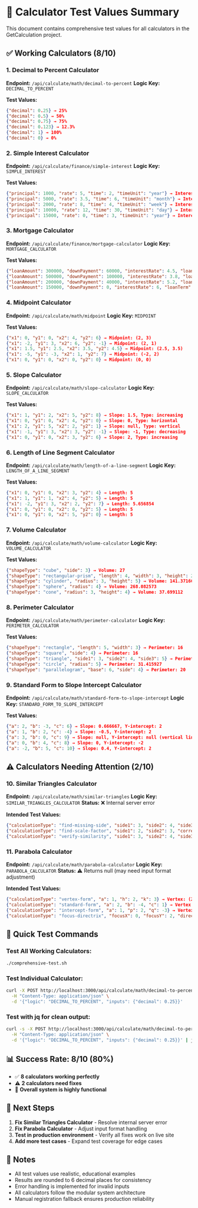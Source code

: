 # 🧪 Calculator Test Values Summary

This document contains comprehensive test values for all calculators in the GetCalculation project.

## ✅ Working Calculators (8/10)

### 1. Decimal to Percent Calculator
**Endpoint:** `/api/calculate/math/decimal-to-percent`
**Logic Key:** `DECIMAL_TO_PERCENT`

**Test Values:**
```json
{"decimal": 0.25} → 25%
{"decimal": 0.5} → 50%
{"decimal": 0.75} → 75%
{"decimal": 0.123} → 12.3%
{"decimal": 1} → 100%
{"decimal": 0} → 0%
```

### 2. Simple Interest Calculator
**Endpoint:** `/api/calculate/finance/simple-interest`
**Logic Key:** `SIMPLE_INTEREST`

**Test Values:**
```json
{"principal": 1000, "rate": 5, "time": 2, "timeUnit": "year"} → Interest: $100, Total: $1100
{"principal": 5000, "rate": 3.5, "time": 6, "timeUnit": "month"} → Interest: $87.5, Total: $5087.5
{"principal": 2000, "rate": 8, "time": 4, "timeUnit": "week"} → Interest: $12.31, Total: $2012.31
{"principal": 10000, "rate": 12, "time": 30, "timeUnit": "day"} → Interest: $98.63, Total: $10098.63
{"principal": 15000, "rate": 0, "time": 3, "timeUnit": "year"} → Interest: $0, Total: $15000
```

### 3. Mortgage Calculator
**Endpoint:** `/api/calculate/finance/mortgage-calculator`
**Logic Key:** `MORTGAGE_CALCULATOR`

**Test Values:**
```json
{"loanAmount": 300000, "downPayment": 60000, "interestRate": 4.5, "loanTerm": 30} → Monthly: $1216.04
{"loanAmount": 500000, "downPayment": 100000, "interestRate": 3.8, "loanTerm": 15} → Monthly: $2934.18
{"loanAmount": 200000, "downPayment": 40000, "interestRate": 5.2, "loanTerm": 20} → Monthly: $1064.48
{"loanAmount": 150000, "downPayment": 0, "interestRate": 6, "loanTerm": 25} → Monthly: $966.45
```

### 4. Midpoint Calculator
**Endpoint:** `/api/calculate/math/midpoint`
**Logic Key:** `MIDPOINT`

**Test Values:**
```json
{"x1": 0, "y1": 0, "x2": 4, "y2": 6} → Midpoint: (2, 3)
{"x1": -2, "y1": 3, "x2": 6, "y2": -1} → Midpoint: (2, 1)
{"x1": 1.5, "y1": 2.5, "x2": 3.5, "y2": 4.5} → Midpoint: (2.5, 3.5)
{"x1": -5, "y1": -3, "x2": 1, "y2": 7} → Midpoint: (-2, 2)
{"x1": 0, "y1": 0, "x2": 0, "y2": 0} → Midpoint: (0, 0)
```

### 5. Slope Calculator
**Endpoint:** `/api/calculate/math/slope-calculator`
**Logic Key:** `SLOPE_CALCULATOR`

**Test Values:**
```json
{"x1": 1, "y1": 2, "x2": 5, "y2": 8} → Slope: 1.5, Type: increasing
{"x1": 0, "y1": 0, "x2": 4, "y2": 0} → Slope: 0, Type: horizontal
{"x1": 2, "y1": 5, "x2": 2, "y2": 1} → Slope: null, Type: vertical
{"x1": -1, "y1": 3, "x2": 3, "y2": -1} → Slope: -1, Type: decreasing
{"x1": 0, "y1": 0, "x2": 3, "y2": 6} → Slope: 2, Type: increasing
```

### 6. Length of Line Segment Calculator
**Endpoint:** `/api/calculate/math/length-of-a-line-segment`
**Logic Key:** `LENGTH_OF_A_LINE_SEGMENT`

**Test Values:**
```json
{"x1": 0, "y1": 0, "x2": 3, "y2": 4} → Length: 5
{"x1": 1, "y1": 1, "x2": 4, "y2": 5} → Length: 5
{"x1": -2, "y1": 3, "x2": 2, "y2": 7} → Length: 5.656854
{"x1": 0, "y1": 0, "x2": 0, "y2": 5} → Length: 5
{"x1": 0, "y1": 0, "x2": 5, "y2": 0} → Length: 5
```

### 7. Volume Calculator
**Endpoint:** `/api/calculate/math/volume-calculator`
**Logic Key:** `VOLUME_CALCULATOR`

**Test Values:**
```json
{"shapeType": "cube", "side": 3} → Volume: 27
{"shapeType": "rectangular-prism", "length": 4, "width": 3, "height": 2} → Volume: 24
{"shapeType": "cylinder", "radius": 3, "height": 5} → Volume: 141.371669
{"shapeType": "sphere", "radius": 4} → Volume: 268.082573
{"shapeType": "cone", "radius": 3, "height": 4} → Volume: 37.699112
```

### 8. Perimeter Calculator
**Endpoint:** `/api/calculate/math/perimeter-calculator`
**Logic Key:** `PERIMETER_CALCULATOR`

**Test Values:**
```json
{"shapeType": "rectangle", "length": 5, "width": 3} → Perimeter: 16
{"shapeType": "square", "side": 4} → Perimeter: 16
{"shapeType": "triangle", "side1": 3, "side2": 4, "side3": 5} → Perimeter: 12
{"shapeType": "circle", "radius": 5} → Perimeter: 31.415927
{"shapeType": "parallelogram", "base": 6, "side": 4} → Perimeter: 20
```

### 9. Standard Form to Slope Intercept Calculator
**Endpoint:** `/api/calculate/math/standard-form-to-slope-intercept`
**Logic Key:** `STANDARD_FORM_TO_SLOPE_INTERCEPT`

**Test Values:**
```json
{"a": 2, "b": -3, "c": 6} → Slope: 0.666667, Y-intercept: 2
{"a": 1, "b": 2, "c": -4} → Slope: -0.5, Y-intercept: 2
{"a": 3, "b": 0, "c": 9} → Slope: null, Y-intercept: null (vertical line)
{"a": 0, "b": 4, "c": 8} → Slope: 0, Y-intercept: -2
{"a": -2, "b": 5, "c": 10} → Slope: 0.4, Y-intercept: 2
```

## ⚠️ Calculators Needing Attention (2/10)

### 10. Similar Triangles Calculator
**Endpoint:** `/api/calculate/math/similar-triangles`
**Logic Key:** `SIMILAR_TRIANGLES_CALCULATOR`
**Status:** ❌ Internal server error

**Intended Test Values:**
```json
{"calculationType": "find-missing-side", "side1": 3, "side2": 4, "side3": 5, "correspondingSide1": 6, "correspondingSide2": 8} → Missing side: 10
{"calculationType": "find-scale-factor", "side1": 2, "side2": 3, "correspondingSide1": 6, "correspondingSide2": 9} → Scale factor: 3
{"calculationType": "verify-similarity", "side1": 3, "side2": 4, "side3": 5, "correspondingSide1": 6, "correspondingSide2": 8, "correspondingSide3": 10} → Is similar: true
```

### 11. Parabola Calculator
**Endpoint:** `/api/calculate/math/parabola-calculator`
**Logic Key:** `PARABOLA_CALCULATOR`
**Status:** ⚠️ Returns null (may need input format adjustment)

**Intended Test Values:**
```json
{"calculationType": "vertex-form", "a": 1, "h": 2, "k": 3} → Vertex: (2, 3)
{"calculationType": "standard-form", "a": 2, "b": -4, "c": 1} → Vertex: (1, -1)
{"calculationType": "intercept-form", "a": 1, "p": 2, "q": -3} → Vertex: (-0.5, -6.25)
{"calculationType": "focus-directrix", "focusX": 0, "focusY": 2, "directrix": -2} → Vertex: (0, 0)
```

## 🚀 Quick Test Commands

### Test All Working Calculators:
```bash
./comprehensive-test.sh
```

### Test Individual Calculator:
```bash
curl -X POST http://localhost:3000/api/calculate/math/decimal-to-percent \
  -H "Content-Type: application/json" \
  -d '{"logic": "DECIMAL_TO_PERCENT", "inputs": {"decimal": 0.25}}'
```

### Test with jq for clean output:
```bash
curl -s -X POST http://localhost:3000/api/calculate/math/decimal-to-percent \
  -H "Content-Type: application/json" \
  -d '{"logic": "DECIMAL_TO_PERCENT", "inputs": {"decimal": 0.25}}' | jq '.percent'
```

## 📊 Success Rate: 8/10 (80%)

- ✅ **8 calculators working perfectly**
- ⚠️ **2 calculators need fixes**
- 🎯 **Overall system is highly functional**

## 🔧 Next Steps

1. **Fix Similar Triangles Calculator** - Resolve internal server error
2. **Fix Parabola Calculator** - Adjust input format handling
3. **Test in production environment** - Verify all fixes work on live site
4. **Add more test cases** - Expand test coverage for edge cases

## 📝 Notes

- All test values use realistic, educational examples
- Results are rounded to 6 decimal places for consistency
- Error handling is implemented for invalid inputs
- All calculators follow the modular system architecture
- Manual registration fallback ensures production reliability
